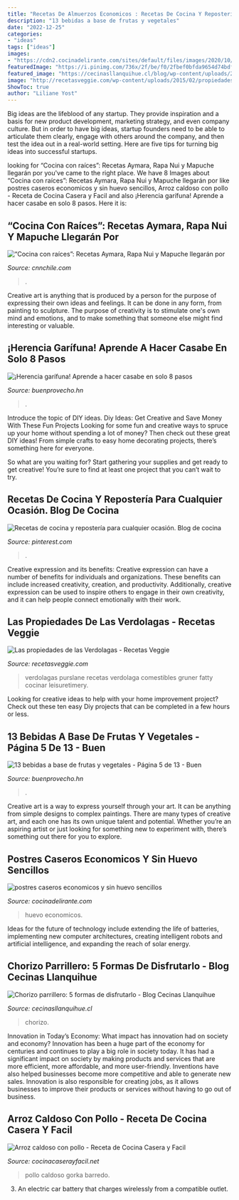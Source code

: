 ```yaml
---
title: "Recetas De Almuerzos Economicos : Recetas De Cocina Y Repostería Para Cualquier Ocasión. Blog De Cocina"
description: "13 bebidas a base de frutas y vegetales"
date: "2022-12-25"
categories:
- "ideas"
tags: ["ideas"]
images:
- "https://cdn2.cocinadelirante.com/sites/default/files/images/2020/10/postres-caseros-economicos-y-sin-huevo-sencillos.jpg"
featuredImage: "https://i.pinimg.com/736x/2f/be/f0/2fbef0bfda9654d74bdf5c00ecdb85d7.jpg"
featured_image: "https://cecinasllanquihue.cl/blog/wp-content/uploads/2019/11/mexican-food-2774675_1920.jpg"
image: "http://recetasveggie.com/wp-content/uploads/2015/02/propiedades-de-las-verdolagas.jpg"
ShowToc: true
author: "Liliane Yost"
---
```



Big ideas are the lifeblood of any startup. They provide inspiration and a basis for new product development, marketing strategy, and even company culture. But in order to have big ideas, startup founders need to be able to articulate them clearly, engage with others around the company, and then test the idea out in a real-world setting. Here are five tips for turning big ideas into successful startups.

	

		
looking for “Cocina con raíces”: Recetas Aymara, Rapa Nui y Mapuche llegarán por you've came to the right place. We have 8 Images about “Cocina con raíces”: Recetas Aymara, Rapa Nui y Mapuche llegarán por like postres caseros economicos y sin huevo sencillos, Arroz caldoso con pollo - Receta de Cocina Casera y Facil and also ¡Herencia garífuna! Aprende a hacer casabe en solo 8 pasos. Here it is:
		
    
## “Cocina Con Raíces”: Recetas Aymara, Rapa Nui Y Mapuche Llegarán Por

<img loading=lazy src="https://media.cnnchile.com/sites/2/2019/08/comida-2808.jpg" onerror="this.onerror=null;this.src='https://tse1.mm.bing.net/th?id=OIP.9nvmKXLfXPYGnNqLibQtfgHaFZ&amp;pid=15.1';" alt="“Cocina con raíces”: Recetas Aymara, Rapa Nui y Mapuche llegarán por">

_Source: cnnchile.com_

>. 

	

Creative art is anything that is produced by a person for the purpose of expressing their own ideas and feelings. It can be done in any form, from painting to sculpture. The purpose of creativity is to stimulate one's own mind and emotions, and to make something that someone else might find interesting or valuable.

    
## ¡Herencia Garífuna! Aprende A Hacer Casabe En Solo 8 Pasos

<img loading=lazy src="https://buenprovecho.hn/wp-content/uploads/2019/10/imagen-11-1024x680.jpg" onerror="this.onerror=null;this.src='https://tse4.mm.bing.net/th?id=OIP.7DX1U0fK9USHN-No8dObHwHaE6&amp;pid=15.1';" alt="¡Herencia garífuna! Aprende a hacer casabe en solo 8 pasos">

_Source: buenprovecho.hn_

>. 

	

Introduce the topic of DIY ideas.
Diy Ideas: Get Creative and Save Money With These Fun Projects
Looking for some fun and creative ways to spruce up your home without spending a lot of money? Then check out these great DIY ideas! From simple crafts to easy home decorating projects, there’s something here for everyone.

So what are you waiting for? Start gathering your supplies and get ready to get creative! You’re sure to find at least one project that you can’t wait to try.

    
## Recetas De Cocina Y Repostería Para Cualquier Ocasión. Blog De Cocina

<img loading=lazy src="https://i.pinimg.com/736x/2f/be/f0/2fbef0bfda9654d74bdf5c00ecdb85d7.jpg" onerror="this.onerror=null;this.src='https://tse3.mm.bing.net/th?id=OIP._yhSJh6MHVJFZXf79bcZpgHaD4&amp;pid=15.1';" alt="Recetas de cocina y repostería para cualquier ocasión. Blog de cocina">

_Source: pinterest.com_

>. 

	

Creative expression and its benefits:
Creative expression can have a number of benefits for individuals and organizations. These benefits can include increased creativity, creation, and productivity. Additionally, creative expression can be used to inspire others to engage in their own creativity, and it can help people connect emotionally with their work.

    
## Las Propiedades De Las Verdolagas - Recetas Veggie

<img loading=lazy src="http://recetasveggie.com/wp-content/uploads/2015/02/propiedades-de-las-verdolagas.jpg" onerror="this.onerror=null;this.src='https://tse2.mm.bing.net/th?id=OIP.kFSIfn5GI0L6tGFU2HTNyAHaFq&amp;pid=15.1';" alt="Las propiedades de las Verdolagas - Recetas Veggie">

_Source: recetasveggie.com_

>verdolagas purslane recetas verdolaga comestibles gruner fatty cocinar leisuretimery. 

	

Looking for creative ideas to help with your home improvement project? Check out these ten easy Diy projects that can be completed in a few hours or less.

    
## 13 Bebidas A Base De Frutas Y Vegetales - Página 5 De 13 - Buen

<img loading=lazy src="https://www.buenprovecho.hn/wp-content/uploads/2019/04/iStock-55-1024x680.jpg" onerror="this.onerror=null;this.src='https://tse1.mm.bing.net/th?id=OIP.2KJCf_MuOxWPrtCqQkrEJQHaE6&amp;pid=15.1';" alt="13 bebidas a base de frutas y vegetales - Página 5 de 13 - Buen">

_Source: buenprovecho.hn_

>. 

	

Creative art is a way to express yourself through your art. It can be anything from simple designs to complex paintings. There are many types of creative art, and each one has its own unique talent and potential. Whether you’re an aspiring artist or just looking for something new to experiment with, there’s something out there for you to explore.

    
## Postres Caseros Economicos Y Sin Huevo Sencillos

<img loading=lazy src="https://cdn2.cocinadelirante.com/sites/default/files/images/2020/10/postres-caseros-economicos-y-sin-huevo-sencillos.jpg" onerror="this.onerror=null;this.src='https://tse3.mm.bing.net/th?id=OIP.lqV4bwHUpd_z2sqQLMvHSwHaGL&amp;pid=15.1';" alt="postres caseros economicos y sin huevo sencillos">

_Source: cocinadelirante.com_

>huevo economicos. 

	

Ideas for the future of technology include extending the life of batteries, implementing new computer architectures, creating intelligent robots and artificial intelligence, and expanding the reach of solar energy.

    
## Chorizo Parrillero: 5 Formas De Disfrutarlo - Blog Cecinas Llanquihue

<img loading=lazy src="https://cecinasllanquihue.cl/blog/wp-content/uploads/2019/11/mexican-food-2774675_1920.jpg" onerror="this.onerror=null;this.src='https://tse2.mm.bing.net/th?id=OIP.KflCOWNLVPODsYcl2LurzAHaE8&amp;pid=15.1';" alt="Chorizo parrillero: 5 formas de disfrutarlo - Blog Cecinas Llanquihue">

_Source: cecinasllanquihue.cl_

>chorizo. 

	

Innovation in Today’s Economy: What impact has innovation had on society and economy?
Innovation has been a huge part of the economy for centuries and continues to play a big role in society today. It has had a significant impact on society by making products and services that are more efficient, more affordable, and more user-friendly. Inventions have also helped businesses become more competitive and able to generate new sales. Innovation is also responsible for creating jobs, as it allows businesses to improve their products or services without having to go out of business.

    
## Arroz Caldoso Con Pollo - Receta De Cocina Casera Y Facil

<img loading=lazy src="https://www.cocinacaserayfacil.net/wp-content/uploads/2020/05/Arroz-con-pollo-caldoso.jpg" onerror="this.onerror=null;this.src='https://tse4.mm.bing.net/th?id=OIP._0CTII9LribBAcuV64RjJAHaEK&amp;pid=15.1';" alt="Arroz caldoso con pollo - Receta de Cocina Casera y Facil">

_Source: cocinacaserayfacil.net_

>pollo caldoso gorka barredo. 

	

3. An electric car battery that charges wirelessly from a compatible outlet. 

